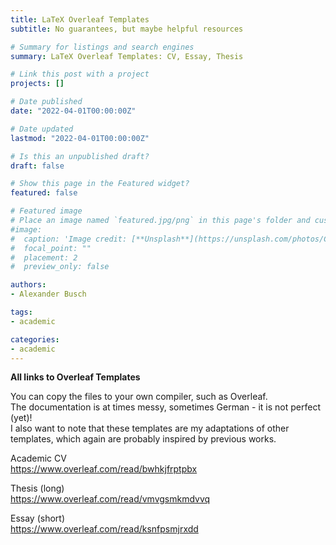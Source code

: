 ```yaml
---
title: LaTeX Overleaf Templates
subtitle: No guarantees, but maybe helpful resources

# Summary for listings and search engines
summary: LaTeX Overleaf Templates: CV, Essay, Thesis

# Link this post with a project
projects: []

# Date published
date: "2022-04-01T00:00:00Z"

# Date updated
lastmod: "2022-04-01T00:00:00Z"

# Is this an unpublished draft?
draft: false

# Show this page in the Featured widget?
featured: false

# Featured image
# Place an image named `featured.jpg/png` in this page's folder and customize its options here.
#image:
#  caption: 'Image credit: [**Unsplash**](https://unsplash.com/photos/CpkOjOcXdUY)'
#  focal_point: ""
#  placement: 2
#  preview_only: false

authors:
- Alexander Busch

tags:
- academic

categories:
- academic
---
```


<b> All links to Overleaf Templates </b> <br>

You can copy the files to your own compiler, such as Overleaf. <br>
The documentation is at times messy, sometimes German - it is not perfect (yet)! <br>
I also want to note that these templates are my adaptations of other <br>
templates, which again are probably inspired by previous works. <br>

Academic CV <br>
https://www.overleaf.com/read/bwhkjfrptpbx

Thesis (long) <br>
https://www.overleaf.com/read/vmvgsmkmdvvq

Essay (short) <br>
https://www.overleaf.com/read/ksnfpsmjrxdd





